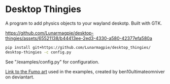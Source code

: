 # Desktop Thingies

A program to add physics objects to your wayland deskotp. Built with GTK.


https://github.com/Lunarmagpie/desktop-thingies/assets/65521138/b44413ee-2ed3-4330-a580-42377efa580a

```sh
pip install git+https://github.com/Lunarmagpie/desktop_thingies/
desktop-thingies -c config.py
```
See "/examples/config.py" for configuration.

[Link to the Fumo art](https://www.deviantart.com/ben10ultimateomniver/art/Reimu-Fumo-Omniverse-Style-978094588) used in the examples, created by ben10ultimateomniver on deviantart.
